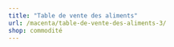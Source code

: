 ```yaml
---
title: "Table de vente des aliments"
url: /macenta/table-de-vente-des-aliments-3/
shop: commodité
---
```

